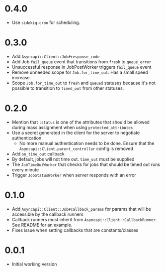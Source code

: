 # 0.4.0

- Use `sidekiq-cron` for scheduling.

# 0.3.0

- Add `Asyncapi::Client::Job#response_code`
- Add Job `fail_queue` event that transitions from `fresh` to `queue_error`
- Unsuccessful response in JobPostWorker triggers `fail_queue` event
- Remove unneeded scope for `Job.for_time_out`. Has a small speed increase.
- Scope `Job.for_time_out` to `fresh` and `queued` statuses because it's not possible to transition to `timed_out` from other statuses.

# 0.2.0

- Mention that `:status` is one of the attributes that should be allowed during mass assignment when using `protected_attributes`
- Use a secret generated in the client for the server to negotiate authentication
  - No more manual authentication needs to be done. Ensure that the `Asyncapi::Client.parent_controller` config is removed
- Add `on_time_out` callback
- By default, jobs will not time out. `time_out` must be supplied
- The `JobTimeOutWorker` that checks for jobs that should be timed out runs every minute
- Trigger `JobStatusWorker` when server responds with an error

# 0.1.0

- Add `Asyncapi::Client::Job#callback_params` for params that will be accessible by the callback runners
- Callback runners must inherit from `Asyncapi::Client::CallbackRunner`. See README for an example.
- Fixes issue when setting callbacks that are constants/classes

# 0.0.1

- Initial working version
